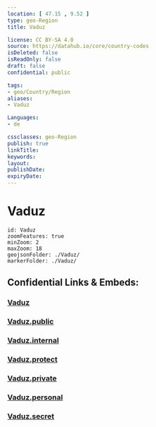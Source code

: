 ```yaml
---
location: [ 47.15 , 9.52 ] 
type: geo-Region
title: Vaduz

license: CC BY-SA 4.0
source: https://datahub.io/core/country-codes
isDeleted: false
isReadOnly: false
draft: false
confidential: public

tags:
- geo/Country/Region
aliases:
- Vaduz

Languages:
- de

cssclasses: geo-Region
publish: true
linkTitle: 
keywords: 
layout: 
publishDate: 
expiryDate: 
---
```


# Vaduz

```leaflet
id: Vaduz
zoomFeatures: true 
minZoom: 2 
maxZoom: 18
geojsonFolder: ./Vaduz/
markerFolder: ./Vaduz/
```


## Confidential Links & Embeds: 

### [Vaduz](/_Standards/Earth/Continent/Europe/Europe~Central/Liechtenstein/Municipalities~Liechtenstein/Vaduz.md) 

### [Vaduz.public](/_public/Earth/Continent/Europe/Europe~Central/Liechtenstein/Municipalities~Liechtenstein/Vaduz.public.md) 

### [Vaduz.internal](/_internal/Earth/Continent/Europe/Europe~Central/Liechtenstein/Municipalities~Liechtenstein/Vaduz.internal.md) 

### [Vaduz.protect](/_protect/Earth/Continent/Europe/Europe~Central/Liechtenstein/Municipalities~Liechtenstein/Vaduz.protect.md) 

### [Vaduz.private](/_private/Earth/Continent/Europe/Europe~Central/Liechtenstein/Municipalities~Liechtenstein/Vaduz.private.md) 

### [Vaduz.personal](/_personal/Earth/Continent/Europe/Europe~Central/Liechtenstein/Municipalities~Liechtenstein/Vaduz.personal.md) 

### [Vaduz.secret](/_secret/Earth/Continent/Europe/Europe~Central/Liechtenstein/Municipalities~Liechtenstein/Vaduz.secret.md)

